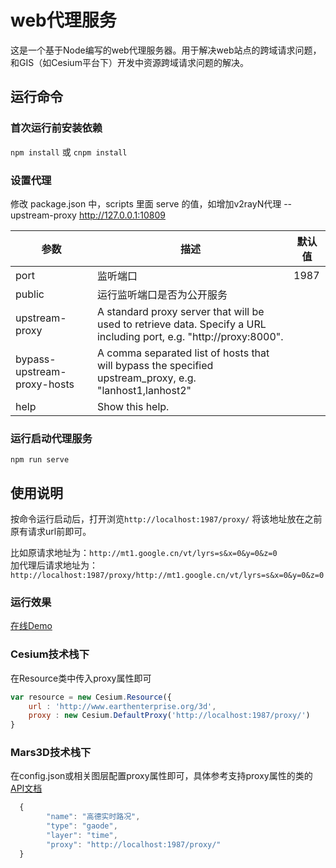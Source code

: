 # web代理服务
  这是一个基于Node编写的web代理服务器。用于解决web站点的跨域请求问题，和GIS（如Cesium平台下）开发中资源跨域请求问题的解决。
 
 
## 运行命令
 
### 首次运行前安装依赖
 `npm install` 或 `cnpm install`

### 设置代理
 修改 package.json 中，scripts 里面 serve 的值，如增加v2rayN代理 --upstream-proxy http://127.0.0.1:10809

| 参数                        | 描述                                                         | 默认值 |
| --------------------------- | ------------------------------------------------------------ | ------ |
| port                        | 监听端口                                                     | 1987   |
| public                      | 运行监听端口是否为公开服务                                   |        |
| upstream-proxy              | A standard proxy server that will be used to retrieve data.  Specify a URL including port, e.g. "http://proxy:8000". |        |
| bypass-upstream-proxy-hosts | A comma separated list of hosts that will bypass the specified upstream_proxy, e.g. "lanhost1,lanhost2" |        |
| help                        | Show this help.                                              |        |

### 运行启动代理服务
 `npm run serve` 



## 使用说明
  按命令运行启动后，打开浏览`http://localhost:1987/proxy/` 将该地址放在之前原有请求url前即可。

比如原请求地址为：`http://mt1.google.cn/vt/lyrs=s&x=0&y=0&z=0`  
加代理后请求地址为：`http://localhost:1987/proxy/http://mt1.google.cn/vt/lyrs=s&x=0&y=0&z=0`

### 运行效果 
 [在线Demo](https://server.mars3d.cn/proxy/http://mt1.google.cn/vt/lyrs=s&x=0&y=0&z=0)     

 

### Cesium技术栈下 
 在Resource类中传入proxy属性即可 
```javascript
var resource = new Cesium.Resource({
    url : 'http://www.earthenterprise.org/3d',
    proxy : new Cesium.DefaultProxy('http://localhost:1987/proxy/')
}
```
 

 
### Mars3D技术栈下 
 在config.json或相关图层配置proxy属性即可，具体参考支持proxy属性的类的[API文档](http://mars3d.cn/api/BaseTileLayer.html)
```javascript 
  {
        "name": "高德实时路况",
        "type": "gaode",
        "layer": "time",
        "proxy": "http://localhost:1987/proxy/"
  }
```


  
